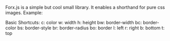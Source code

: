 Forx.js is a simple but cool small library. It enables a shorthand for pure css images.
Example:
  <div c=green w=100 h=100 bw=100 bc=blue bs=solid br=10></div>
  
Basic Shortcuts:
c: color
w: width
h: height
bw: border-width
bc: border-color
bs: border-style
br: border-radius
bo: border
l: left
r: right
b: bottom
t: top
